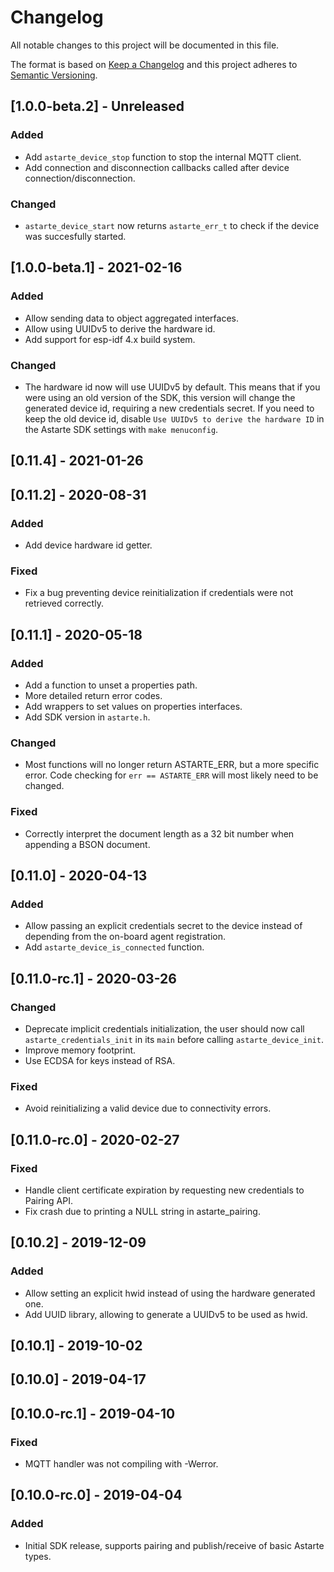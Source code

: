 # Changelog
All notable changes to this project will be documented in this file.

The format is based on [Keep a Changelog](http://keepachangelog.com/en/1.0.0/)
and this project adheres to [Semantic Versioning](http://semver.org/spec/v2.0.0.html).

## [1.0.0-beta.2] - Unreleased
### Added
- Add `astarte_device_stop` function to stop the internal MQTT client.
- Add connection and disconnection callbacks called after device connection/disconnection.

### Changed
- `astarte_device_start` now returns `astarte_err_t` to check if the device was succesfully started.

## [1.0.0-beta.1] - 2021-02-16
### Added
- Allow sending data to object aggregated interfaces.
- Allow using UUIDv5 to derive the hardware id.
- Add support for esp-idf 4.x build system.

### Changed
- The hardware id now will use UUIDv5 by default. This means that if you were using an old version
  of the SDK, this version will change the generated device id, requiring a new credentials secret.
  If you need to keep the old device id, disable `Use UUIDv5 to derive the hardware ID` in the
  Astarte SDK settings with `make menuconfig`.

## [0.11.4] - 2021-01-26

## [0.11.2] - 2020-08-31
### Added
- Add device hardware id getter.

### Fixed
- Fix a bug preventing device reinitialization if credentials were not retrieved correctly.

## [0.11.1] - 2020-05-18
### Added
- Add a function to unset a properties path.
- More detailed return error codes.
- Add wrappers to set values on properties interfaces.
- Add SDK version in `astarte.h`.

### Changed
- Most functions will no longer return ASTARTE_ERR, but a more specific error. Code checking for
  `err == ASTARTE_ERR` will most likely need to be changed.

### Fixed
- Correctly interpret the document length as a 32 bit number when appending a BSON document.

## [0.11.0] - 2020-04-13
### Added
- Allow passing an explicit credentials secret to the device instead of depending from the on-board
  agent registration.
- Add `astarte_device_is_connected` function.

## [0.11.0-rc.1] - 2020-03-26
### Changed
- Deprecate implicit credentials initialization, the user should now call `astarte_credentials_init`
  in its `main` before calling `astarte_device_init`.
- Improve memory footprint.
- Use ECDSA for keys instead of RSA.

### Fixed
- Avoid reinitializing a valid device due to connectivity errors.

## [0.11.0-rc.0] - 2020-02-27
### Fixed
- Handle client certificate expiration by requesting new credentials to Pairing API.
- Fix crash due to printing a NULL string in astarte_pairing.

## [0.10.2] - 2019-12-09
### Added
- Allow setting an explicit hwid instead of using the hardware generated one.
- Add UUID library, allowing to generate a UUIDv5 to be used as hwid.

## [0.10.1] - 2019-10-02

## [0.10.0] - 2019-04-17

## [0.10.0-rc.1] - 2019-04-10
### Fixed
- MQTT handler was not compiling with -Werror.

## [0.10.0-rc.0] - 2019-04-04
### Added
- Initial SDK release, supports pairing and publish/receive of basic Astarte types.
